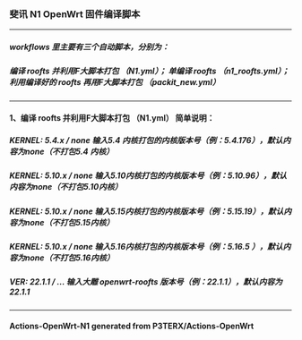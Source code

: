 ### 斐讯 N1 OpenWrt 固件编译脚本
------------------------------------------------------------------
##### workflows 里主要有三个自动脚本，分别为：
##### 编译 roofts 并利用F大脚本打包 （N1.yml）； 单编译 roofts （n1_roofts.yml）； 利用编译好的 roofts 再用F大脚本打包 （packit_new.yml）
------------------------------------------------------------------
#### 1、编译 roofts 并利用F大脚本打包 （N1.yml） 简单说明：
##### KERNEL: 5.4.x / none   输入5.4 内核打包的内核版本号（例：5.4.176），默认内容为none（不打包5.4 内核）
##### KERNEL: 5.10.x / none  输入5.10内核打包的内核版本号（例：5.10.96），默认内容为none（不打包5.10内核）
##### KERNEL: 5.10.x / none  输入5.15内核打包的内核版本号（例：5.15.19），默认内容为none（不打包5.15内核）
##### KERNEL: 5.10.x / none  输入5.16内核打包的内核版本号（例：5.16.5 ），默认内容为none（不打包5.16内核）
##### VER:    22.1.1 / ...   输入大雕 openwrt-roofts 版本号（例：22.1.1），默认内容为22.1.1
------------------------------------------------------------------
#### Actions-OpenWrt-N1 generated from P3TERX/Actions-OpenWrt
